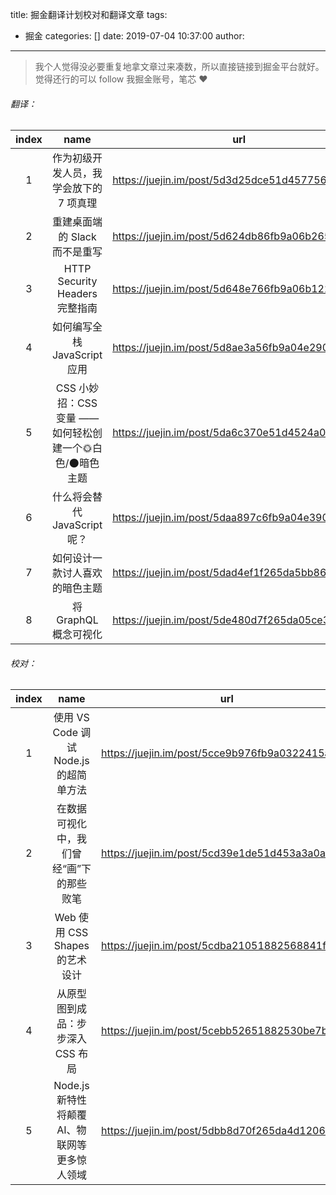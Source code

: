 title: 掘金翻译计划校对和翻译文章
tags:
  - 掘金
categories: []
date: 2019-07-04 10:37:00
author:
---
> 我个人觉得没必要重复地拿文章过来凑数，所以直接链接到掘金平台就好。
> 觉得还行的可以 follow 我掘金账号，笔芯 ❤
###### 翻译：

| index  | name | url    | 
|:-------:|:---:|---------|
| 1 |作为初级开发人员，我学会放下的 7 项真理|https://juejin.im/post/5d3d25dce51d457756536881|
| 2 |重建桌面端的 Slack 而不是重写|https://juejin.im/post/5d624db86fb9a06b2650a262|
| 3 |HTTP Security Headers 完整指南|https://juejin.im/post/5d648e766fb9a06b122f4ab4|
| 4 |如何编写全栈 JavaScript 应用|https://juejin.im/post/5d8ae3a56fb9a04e2902fbf6|
| 5 |CSS 小妙招：CSS 变量 —— 如何轻松创建一个🌞白色/🌑暗色主题|https://juejin.im/post/5da6c370e51d4524a0060385|
| 6 |什么将会替代 JavaScript 呢？|https://juejin.im/post/5daa897c6fb9a04e3902f4e6|
| 7 |如何设计一款讨人喜欢的暗色主题|https://juejin.im/post/5dad4ef1f265da5bb86ad294|
| 8 |将 GraphQL 概念可视化|https://juejin.im/post/5de480d7f265da05ce3b7368|

###### 校对：

| index  | name | url    | 
|:-------:|:---:|---------|
| 1 |使用 VS Code 调试 Node.js 的超简单方法|https://juejin.im/post/5cce9b976fb9a0322415aba4|
| 2 |在数据可视化中，我们曾经“画”下的那些败笔|https://juejin.im/post/5cd39e1de51d453a3a0acb7b|
| 3 |Web 使用 CSS Shapes 的艺术设计|https://juejin.im/post/5cdba21051882568841f0f47|
| 4 |从原型图到成品：步步深入 CSS 布局|https://juejin.im/post/5cebb52651882530be7b16a4|
| 5 | Node.js 新特性将颠覆 AI、物联网等更多惊人领域|https://juejin.im/post/5dbb8d70f265da4d12067a3e|